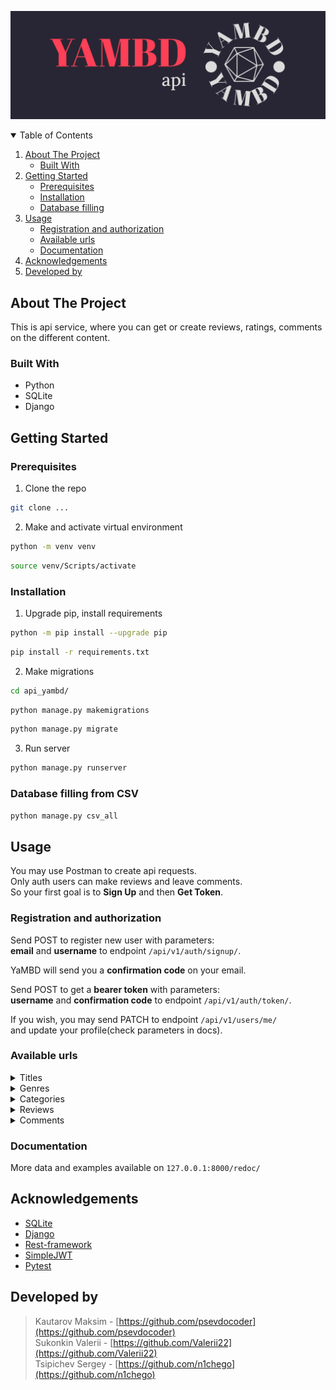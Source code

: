 ![plot](api_yamdb/static/img/yambd-high-resolution-color-logo.png)

<!-- TABLE OF CONTENTS -->
<details open="open">
  <summary>Table of Contents</summary>
  <ol>
    <li>
      <a href="#about-the-project">About The Project</a>
      <ul>
        <li><a href="#built-with">Built With</a></li>
      </ul>
    </li>
    <li>
      <a href="#getting-started">Getting Started</a>
      <ul>
        <li><a href="#prerequisites">Prerequisites</a></li>
        <li><a href="#installation">Installation</a></li>
        <li><a href="#database-filling-from-csv">Database filling</a></li>
      </ul>
    </li>
    <li>
        <a href="#usage">Usage</a>
        <ul>
            <li><a href="registration-and-authorization">Registration and authorization</a></li>
            <li><a href="#available-urls">Available urls</a></li>
            <li><a href="#documentation">Documentation</a></li>
        </ul>
    </li>
    <li><a href="#acknowledgements">Acknowledgements</a></li>
    <li><a href="#developed-by">Developed by</a></li>
  </ol>
</details>

## About The Project
This is api service, where you can get or create reviews, ratings, comments on the different content.

### Built With
* Python
* SQLite
* Django

## Getting Started

### Prerequisites
1. Clone the repo
  ```sh
  git clone ...
  ```

2. Make and activate virtual environment
  ```sh
  python -m venv venv
  ```
  ```sh
  source venv/Scripts/activate
  ```

### Installation

1. Upgrade pip, install requirements
  ```sh
  python -m pip install --upgrade pip
  ```
  ```sh
  pip install -r requirements.txt
  ```

2. Make migrations
  ```sh
  cd api_yambd/
  ```
  ```sh
  python manage.py makemigrations
  ```
  ```sh
  python manage.py migrate
  ```

3. Run server
  ```sh
  python manage.py runserver
  ```

### Database filling from CSV
  ```sh
  python manage.py csv_all
  ```

## Usage

You may use Postman to create api requests.<br>
Only auth users can make reviews and leave comments.<br>
So your first goal is to **Sign Up** and then **Get Token**.

### Registration and authorization

Send POST to register new user with parameters:<br>
**email** and **username** to endpoint `/api/v1/auth/signup/`.

YaMBD will send you a **confirmation code** on your email.

Send POST to get a **bearer token** with parameters:<br>
**username** and **confirmation code** to endpoint `/api/v1/auth/token/`.

If you wish, you may send PATCH to endpoint `/api/v1/users/me/`<br>
and update your profile(check parameters in docs).

### Available urls

<details>
  <summary>Titles</summary><br>

  `/api/v1/titles/`

  **POST** to make new Title (ADMIN):

  ```sh
  {
    "name": "string",
    "year": 0,
    "description": "string",
    "genre": [
       "string"
    ],
    "category": "string"
  }
  ```
</details>
<details>
  <summary>Genres</summary><br>

  `/api/v1/genres/`

  **POST** to make new Genre (ADMIN):

  ```sh
  {
    "name": "string",
    "slug": "string"
  }
  ```
</details>
<details>
  <summary>Categories</summary><br>

  `/api/v1/categories/`

  **POST** to make new Category (ADMIN):

  ```sh
  {
    "name": "string",
    "slug": "string"
  }
  ```
</details>
<details>
  <summary>Reviews</summary><br>

  `/api/v1/titles/<title_id>/reviews/`

  **POST** to make new Review (AUTHORIZED):

  ```sh
  {
    "text": "string",
    "score": 1
  }
  ```
</details>
<details>
  <summary>Comments</summary><br>

  `/api/v1/titles/<title_id>/reviews/<review_id>comments/`

  **POST** to leave Comment (AUTHORIZED):
  
  ```sh
  {
    "text": "string"
  }
  ```

</details>

### Documentation
  
More data and examples available on ```127.0.0.1:8000/redoc/```

<!-- ACKNOWLEDGEMENTS -->
## Acknowledgements
* [SQLite](https://www.sqlite.org/docs.html)
* [Django](https://django.fun/ru/docs/django/3.2/)
* [Rest-framework](https://www.django-rest-framework.org/)
* [SimpleJWT](https://django-rest-framework-simplejwt.readthedocs.io/en/latest/index.html)
* [Pytest](https://docs.pytest.org/en/7.2.x/)


<!-- DEVELOPED BY -->
## Developed by
> Kautarov Maksim - [https://github.com/psevdocoder](https://github.com/psevdocoder)<br>
> Sukonkin Valerii - [https://github.com/Valerii22](https://github.com/Valerii22)<br>
> Tsipichev Sergey - [https://github.com/n1chego](https://github.com/n1chego)<br>
